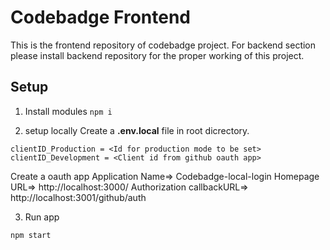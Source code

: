 # Codebadge Frontend
This is the frontend repository of codebadge project. For backend section please install backend repository for the proper working of this project.
## Setup
1. Install modules 
```npm i```

2. setup locally
Create a **.env.local** file in root dicrectory.
```
clientID_Production = <Id for production mode to be set>
clientID_Development = <Client id from github oauth app>
``` 

Create a oauth app
Application Name=> Codebadge-local-login
Homepage URL=> http://localhost:3000/
Authorization callbackURL=> http://localhost:3001/github/auth

3. Run app

```npm start```
